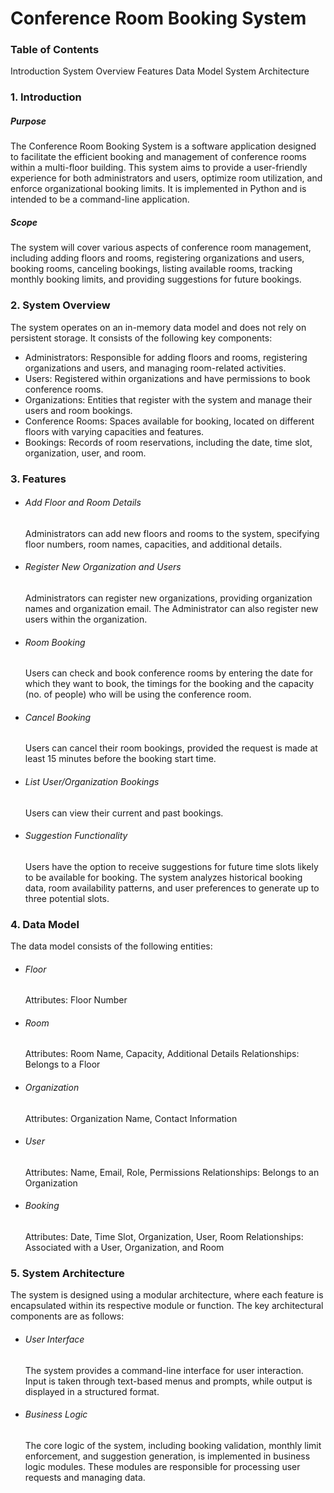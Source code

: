 # Conference Room Booking System

### Table of Contents

Introduction
System Overview
Features
Data Model
System Architecture




### 1. Introduction
##### Purpose

The Conference Room Booking System is a software application designed to facilitate the
efficient booking and management of conference rooms within a multi-floor building. This
system aims to provide a user-friendly experience for both administrators and users, optimize
room utilization, and enforce organizational booking limits. It is implemented in Python and is
intended to be a command-line application.
##### Scope

The system will cover various aspects of conference room management, including adding floors
and rooms, registering organizations and users, booking rooms, canceling bookings, listing
available rooms, tracking monthly booking limits, and providing suggestions for future bookings.

### 2. System Overview
The system operates on an in-memory data model and does not rely on persistent storage. It
consists of the following key components:
* Administrators: Responsible for adding floors and rooms, registering organizations and
users, and managing room-related activities.
* Users: Registered within organizations and have permissions to book conference rooms.
* Organizations: Entities that register with the system and manage their users and room
bookings.
* Conference Rooms: Spaces available for booking, located on different floors with varying
capacities and features.
* Bookings: Records of room reservations, including the date, time slot, organization, user,
and room.

### 3. Features
* ###### Add Floor and Room Details
  Administrators can add new floors and rooms to the system, specifying floor numbers, room
  names, capacities, and additional details.
* ###### Register New Organization and Users
  Administrators can register new organizations, providing organization names and organization
  email. The Administrator can also register new users within the organization.
* ###### Room Booking
  Users can check and book conference rooms by entering the date for which they want to book,
  the timings for the booking and the capacity (no. of people) who will be using the conference
  room.
* ###### Cancel Booking
  Users can cancel their room bookings, provided the request is made at least 15 minutes before
  the booking start time.
* ###### List User/Organization Bookings
  Users can view their current and past bookings.
* ###### Suggestion Functionality
  Users have the option to receive suggestions for future time slots likely to be available for
  booking. The system analyzes historical booking data, room availability patterns, and user
  preferences to generate up to three potential slots.

### 4. Data Model
The data model consists of the following entities:
* ###### Floor
  Attributes: Floor Number
* ###### Room
  Attributes: Room Name, Capacity, Additional Details
  Relationships: Belongs to a Floor
* ###### Organization
  Attributes: Organization Name, Contact Information
* ###### User
  Attributes: Name, Email, Role, Permissions
  Relationships: Belongs to an Organization
* ###### Booking
  Attributes: Date, Time Slot, Organization, User, Room
  Relationships: Associated with a User, Organization, and Room

### 5. System Architecture
The system is designed using a modular architecture, where each feature is encapsulated within
its respective module or function. The key architectural components are as follows:
* ###### User Interface
  The system provides a command-line interface for user interaction.
  Input is taken through text-based menus and prompts, while output is displayed in a
structured format.
* ###### Business Logic
  The core logic of the system, including booking validation, monthly limit enforcement, and suggestion generation, is implemented in business logic modules.
  These modules are responsible for processing user requests and managing data.
